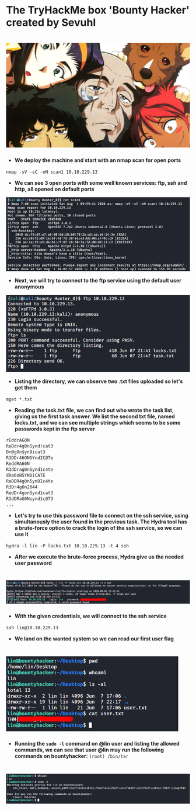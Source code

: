 # The TryHackMe box 'Bounty Hacker' created by Sevuhl
# ![Alt text](images/9ad38a2cc31d6ae0030c888aca7fe646.jpeg?raw=true "Title")
+ **We deploy the machine and start with an nmap scan for open ports**


``nmap -sV -sC -oN scan1 10.10.229.13``
      
+ **We can see 3 open ports with some well known services: ftp, ssh and http, all opened on default ports**

![Alt text](images/nmap_scan.jpg?raw=true "Nmap_scan")

+ **Next, we will try to connect to the ftp service using the default user anonymous**

![Alt text](images/ftp_login.jpg?raw=true "Ftp_login")

+ **Listing the directory, we can observe two .txt files uploaded so let's get them**



``mget *.txt``

+ **Reading the task.txt file, we can find out who wrote the task list, giving us the first task answer. We list the second txt file, named locks.txt, and we can see multiple strings which seems to be some passwords kept in the ftp server**

```
rEddrAGON
ReDdr4g0nSynd!cat3
Dr@gOn$yn9icat3
R3DDr46ONSYndIC@Te
ReddRA60N
R3dDrag0nSynd1c4te
dRa6oN5YNDiCATE
ReDDR4g0n5ynDIc4te
R3Dr4gOn2044
RedDr4gonSynd1cat3
R3dDRaG0Nsynd1c@T3
...
```

+ **Let's try to use this password file to connect on the ssh service, using simultanously the user found in the previous task. The Hydra tool has a brute-force option to crack the login of the ssh service, so we can use it**

``hydra -l lin -P locks.txt 10.10.229.13 -t 4 ssh``


+ **After we execute the brute-force process, Hydra give us the needed user password**

# ![Alt text](images/hydra_brute.jpg?raw=true "Hydra")

+ **With the given credentials, we will connect to the ssh service**

``ssh lin@10.10.229.13``

+ **We land on the wanted system so we can read our first user flag**

# ![Alt text](images/first_flag.jpg?raw=true "first_flag")

+ **Running the ``sudo -l`` command on @lin user and listing the allowed commands, we can see that user @lin may run the following commands on bountyhacker:**
      ``(root) /bin/tar``
  
# ![Alt text](images/whoami.jpg?raw=true "whoami")




        
